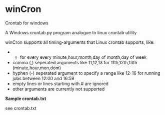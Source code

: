 # winCron
Crontab for windows

A Windows crontab.py program analogue to linux crontab utility

winCron supports all timing-arguments that Linux crontab supports, like:
* * for every every minute,hour,month,day of month,day of week
* comma (,) seperated arguments like 11,12,13 for 11th,12th,13th (minute,hour,mon,dom)
* hyphen (-) seperated argument to specify a range like 12-16 for running jobs between 12:00 and 16:59
* empty lines or lines starting with # are ignored
* other arguments are currently not supported

**Sample crontab.txt**

see crontab.txt 


